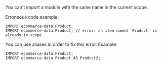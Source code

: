 You can't import a module with the same name in the current scope.

Erroneous code example:
```
IMPORT ecommerce-data.Product;
IMPORT ecommerce-data.Product; // error: an item named `Product` is already in scope
```

You can use aliases in order to fix this error. Example:
```
IMPORT ecommerce-data.Product;
IMPORT ecommerce-data.Product AS Product2;
```
